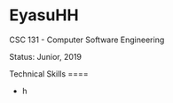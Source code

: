 EyasuHH
==========================

CSC 131 - Computer Software Engineering


Status: Junior, 2019

Technical Skills ====

* h
